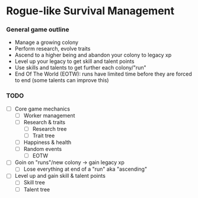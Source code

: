 # Rogue-like Survival Management

### General game outline

- Manage a growing colony
- Perform research, evolve traits
- Ascend to a higher being and abandon your colony to legacy xp
- Level up your legacy to get skill and talent points
- Use skills and talents to get further each colony/"run"
- End Of The World (EOTW): runs have limited time before they are forced to end (some talents can improve this)

### TODO

- [ ] Core game mechanics 
  - [ ] Worker management
  - [ ] Research & traits
    - [ ] Research tree
    - [ ] Trait tree
  - [ ] Happiness & health
  - [ ] Random events
    - [ ] EOTW
- [ ] Goin on "runs"/new colony -> gain legacy xp
  - [ ] Lose everything at end of a "run" aka "ascending"
- [ ] Level up and gain skill & talent points
  - [ ] Skill tree
  - [ ] Talent tree